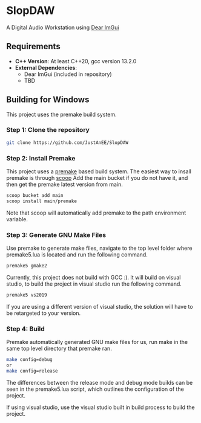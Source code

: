 # SlopDAW
A Digital Audio Workstation using [Dear ImGui](https://github.com/ocornut/imgui)

## Requirements 
- **C++ Version**: At least C++20, gcc version 13.2.0 
- **External Dependencies**: 
  - Dear ImGui (included in repository)
  - TBD

## Building for Windows
This project uses the premake build system. 

### Step 1: Clone the repository

```bash
git clone https://github.com/JustAnEE/SlopDAW
```

### Step 2: Install Premake 
This project uses a [premake](https://premake.github.io/) based build system. The easiest way to insall premake is through [scoop](https://scoop.sh/)
Add the main bucket if you do not have it, and then get the premake latest version from main.
```bash
scoop bucket add main
scoop install main/premake
```
Note that scoop will automatically add premake to the path environment variable. 

### Step 3: Generate GNU Make Files 
Use premake to generate make files, navigate to the top level folder where premake5.lua is located and run the following command.
```bash
premake5 gmake2
```
Currently, this project does not build with GCC :). It will build on visual studio, to build the project in visual studio run the following command. 
```bash
premake5 vs2019
```
If you are using a different version of visual studio, the solution will have to be retargeted to your version. 

### Step 4: Build 
Premake automatically generated GNU make files for us, run make in the same top level directory that premake ran.
```bash
make config=debug
or
make config=release
```
The differences between the release mode and debug mode builds can be seen in the premake5.lua script, which outlines the configuration of the project.

If using visual studio, use the visual studio built in build process to build the project.
